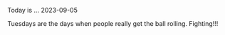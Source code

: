 Today is ...
2023-09-05

Tuesdays are the days when people really get the ball rolling. Fighting!!!
